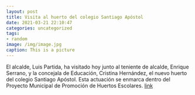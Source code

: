 ```yaml
---
layout: post
title: Visita al huerto del colegio Santiago Apóstol
date: 2021-03-21 22:10:47
categories: uncategorized
tags:
- random
image: /img/image.jpg
caption: This is a picture
---
```

El alcalde, Luis Partida, ha visitado hoy junto al teniente de alcalde, Enrique Serrano, y la concejala de Educación, Cristina Hernández, el nuevo huerto del colegio Santiago Apóstol. Esta actuación se enmarca dentro del Proyecto Municipal de Promoción de Huertos Escolares.   [link](https://www.ayto-villacanada.es/tu-ayuntamiento/visita-al-huerto-del-colegio-santiago-apostol/)
